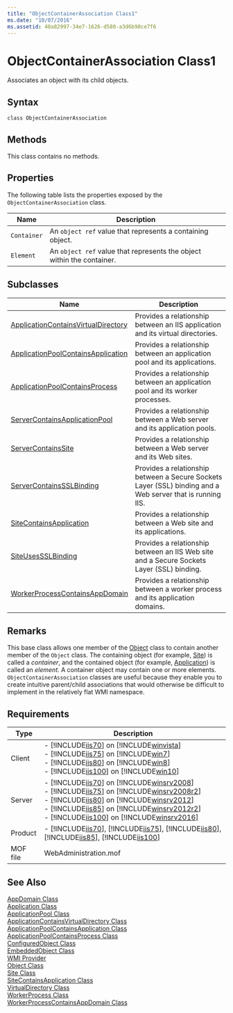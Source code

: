 ```yaml
---
title: "ObjectContainerAssociation Class1"
ms.date: "10/07/2016"
ms.assetid: 40a82997-34e7-1626-d580-a3d6b90ce7f6
---
```

# ObjectContainerAssociation Class1
Associates an object with its child objects.  
  
## Syntax  
  
```vbs  
class ObjectContainerAssociation  
```  
  
## Methods  
 This class contains no methods.  
  
## Properties  
 The following table lists the properties exposed by the `ObjectContainerAssociation` class.  
  
|Name|Description|  
|----------|-----------------|  
|`Container`|An `object ref` value that represents a containing object.|  
|`Element`|An `object ref` value that represents the object within the container.|  
  
## Subclasses  
  
|Name|Description|  
|----------|-----------------|  
|[ApplicationContainsVirtualDirectory](../wmi-provider/applicationcontainsvirtualdirectory-class.md)|Provides a relationship between an IIS application and its virtual directories.|  
|[ApplicationPoolContainsApplication](../wmi-provider/applicationpoolcontainsapplication-class.md)|Provides a relationship between an application pool and its applications.|  
|[ApplicationPoolContainsProcess](../wmi-provider/applicationpoolcontainsprocess-class.md)|Provides a relationship between an application pool and its worker processes.|  
|[ServerContainsApplicationPool](../wmi-provider/servercontainsapplicationpool-class.md)|Provides a relationship between a Web server and its application pools.|  
|[ServerContainsSite](../wmi-provider/servercontainssite-class.md)|Provides a relationship between a Web server and its Web sites.|  
|[ServerContainsSSLBinding](../wmi-provider/servercontainssslbinding-class.md)|Provides a relationship between a Secure Sockets Layer (SSL) binding and a Web server that is running IIS.|  
|[SiteContainsApplication](../wmi-provider/sitecontainsapplication-class.md)|Provides a relationship between a Web site and its applications.|  
|[SiteUsesSSLBinding](../wmi-provider/siteusessslbinding-class.md)|Provides a relationship between an IIS Web site and a Secure Sockets Layer (SSL) binding.|  
|[WorkerProcessContainsAppDomain](../wmi-provider/workerprocesscontainsappdomain-class.md)|Provides a relationship between a worker process and its application domains.|  
  
## Remarks  
 This base class allows one member of the [Object](../wmi-provider/object-class.md) class to contain another member of the `Object` class. The containing object (for example, [Site](../wmi-provider/site-class.md)) is called a *container*, and the contained object (for example, [Application](../wmi-provider/application-class.md)) is called an *element*. A container object may contain one or more elements. `ObjectContainerAssociation` classes are useful because they enable you to create intuitive parent/child associations that would otherwise be difficult to implement in the relatively flat WMI namespace.  
  
## Requirements  
  
|Type|Description|  
|----------|-----------------|  
|Client|-   [!INCLUDE[iis70](../wmi-provider/includes/iis70-md.md)] on [!INCLUDE[winvista](../wmi-provider/includes/winvista-md.md)]<br />-   [!INCLUDE[iis75](../wmi-provider/includes/iis75-md.md)] on [!INCLUDE[win7](../wmi-provider/includes/win7-md.md)]<br />-   [!INCLUDE[iis80](../wmi-provider/includes/iis80-md.md)] on [!INCLUDE[win8](../wmi-provider/includes/win8-md.md)]<br />-   [!INCLUDE[iis100](../wmi-provider/includes/iis100-md.md)] on [!INCLUDE[win10](../wmi-provider/includes/win10-md.md)]|  
|Server|-   [!INCLUDE[iis70](../wmi-provider/includes/iis70-md.md)] on [!INCLUDE[winsrv2008](../wmi-provider/includes/winsrv2008-md.md)]<br />-   [!INCLUDE[iis75](../wmi-provider/includes/iis75-md.md)] on [!INCLUDE[winsrv2008r2](../wmi-provider/includes/winsrv2008r2-md.md)]<br />-   [!INCLUDE[iis80](../wmi-provider/includes/iis80-md.md)] on [!INCLUDE[winsrv2012](../wmi-provider/includes/winsrv2012-md.md)]<br />-   [!INCLUDE[iis85](../wmi-provider/includes/iis85-md.md)] on [!INCLUDE[winsrv2012r2](../wmi-provider/includes/winsrv2012r2-md.md)]<br />-   [!INCLUDE[iis100](../wmi-provider/includes/iis100-md.md)] on [!INCLUDE[winsrv2016](../wmi-provider/includes/winsrv2016-md.md)]|  
|Product|-   [!INCLUDE[iis70](../wmi-provider/includes/iis70-md.md)], [!INCLUDE[iis75](../wmi-provider/includes/iis75-md.md)], [!INCLUDE[iis80](../wmi-provider/includes/iis80-md.md)], [!INCLUDE[iis85](../wmi-provider/includes/iis85-md.md)], [!INCLUDE[iis100](../wmi-provider/includes/iis100-md.md)]|  
|MOF file|WebAdministration.mof|  
  
## See Also  
 [AppDomain Class](../wmi-provider/appdomain-class.md)   
 [Application Class](../wmi-provider/application-class.md)   
 [ApplicationPool Class](../wmi-provider/applicationpool-class.md)   
 [ApplicationContainsVirtualDirectory Class](../wmi-provider/applicationcontainsvirtualdirectory-class.md)   
 [ApplicationPoolContainsApplication Class](../wmi-provider/applicationpoolcontainsapplication-class.md)   
 [ApplicationPoolContainsProcess Class](../wmi-provider/applicationpoolcontainsprocess-class.md)   
 [ConfiguredObject Class](../wmi-provider/configuredobject-class.md)   
 [EmbeddedObject Class](../wmi-provider/embeddedobject-class.md)   
 [WMI Provider](../wmi-provider/wmi-provider.md)   
 [Object Class](../wmi-provider/object-class.md)   
 [Site Class](../wmi-provider/site-class.md)   
 [SiteContainsApplication Class](../wmi-provider/sitecontainsapplication-class.md)   
 [VirtualDirectory Class](../wmi-provider/virtualdirectory-class.md)   
 [WorkerProcess Class](../wmi-provider/workerprocess-class.md)   
 [WorkerProcessContainsAppDomain Class](../wmi-provider/workerprocesscontainsappdomain-class.md)
